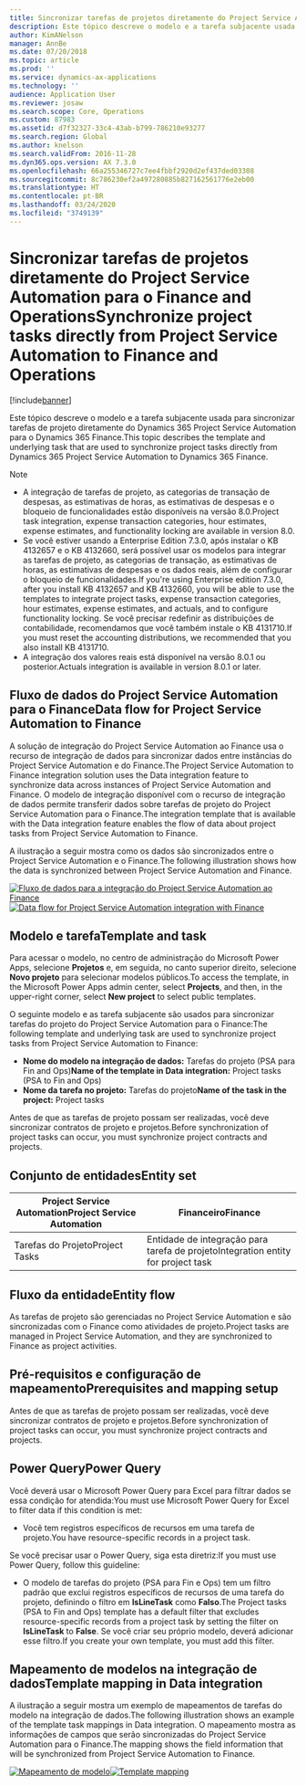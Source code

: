```yaml
---
title: Sincronizar tarefas de projetos diretamente do Project Service Automation para o Finance and Operations
description: Este tópico descreve o modelo e a tarefa subjacente usada para sincronizar tarefas de projeto diretamente do Microsoft Dynamics 365 Project Service Automation para o Dynamics 365 Finance.
author: KimANelson
manager: AnnBe
ms.date: 07/20/2018
ms.topic: article
ms.prod: ''
ms.service: dynamics-ax-applications
ms.technology: ''
audience: Application User
ms.reviewer: josaw
ms.search.scope: Core, Operations
ms.custom: 87983
ms.assetid: d7f32327-33c4-43ab-b799-786210e93277
ms.search.region: Global
ms.author: knelson
ms.search.validFrom: 2016-11-28
ms.dyn365.ops.version: AX 7.3.0
ms.openlocfilehash: 66a255346727c7ee4fbbf2920d2ef437ded03308
ms.sourcegitcommit: 8c786230ef2a497280885b827162561776e2eb00
ms.translationtype: HT
ms.contentlocale: pt-BR
ms.lasthandoff: 03/24/2020
ms.locfileid: "3749139"
---
```

# <a name="synchronize-project-tasks-directly-from-project-service-automation-to-finance-and-operations"></a><span data-ttu-id="51b2b-103">Sincronizar tarefas de projetos diretamente do Project Service Automation para o Finance and Operations</span><span class="sxs-lookup"><span data-stu-id="51b2b-103">Synchronize project tasks directly from Project Service Automation to Finance and Operations</span></span>

[!include[banner](../includes/banner.md)]

<span data-ttu-id="51b2b-104">Este tópico descreve o modelo e a tarefa subjacente usada para sincronizar tarefas de projeto diretamente do Dynamics 365 Project Service Automation para o Dynamics 365 Finance.</span><span class="sxs-lookup"><span data-stu-id="51b2b-104">This topic describes the template and underlying task that are used to synchronize project tasks directly from Dynamics 365 Project Service Automation to Dynamics 365 Finance.</span></span>

> [!NOTE]
> - <span data-ttu-id="51b2b-105">A integração de tarefas de projeto, as categorias de transação de despesas, as estimativas de horas, as estimativas de despesas e o bloqueio de funcionalidades estão disponíveis na versão 8.0.</span><span class="sxs-lookup"><span data-stu-id="51b2b-105">Project task integration, expense transaction categories, hour estimates, expense estimates, and functionality locking are available in version 8.0.</span></span>
> - <span data-ttu-id="51b2b-106">Se você estiver usando a Enterprise Edition 7.3.0, após instalar o KB 4132657 e o KB 4132660, será possível usar os modelos para integrar as tarefas de projeto, as categorias de transação, as estimativas de horas, as estimativas de despesas e os dados reais, além de configurar o bloqueio de funcionalidades.</span><span class="sxs-lookup"><span data-stu-id="51b2b-106">If you're using Enterprise edition 7.3.0, after you install KB 4132657 and KB 4132660, you will be able to use the templates to integrate project tasks, expense transaction categories, hour estimates, expense estimates, and actuals, and to configure functionality locking.</span></span> <span data-ttu-id="51b2b-107">Se você precisar redefinir as distribuições de contabilidade, recomendamos que você também instale o KB 4131710.</span><span class="sxs-lookup"><span data-stu-id="51b2b-107">If you must reset the accounting distributions, we recommended that you also install KB 4131710.</span></span>
> - <span data-ttu-id="51b2b-108">A integração dos valores reais está disponível na versão 8.0.1 ou posterior.</span><span class="sxs-lookup"><span data-stu-id="51b2b-108">Actuals integration is available in version 8.0.1 or later.</span></span>

## <a name="data-flow-for-project-service-automation-to-finance"></a><span data-ttu-id="51b2b-109">Fluxo de dados do Project Service Automation para o Finance</span><span class="sxs-lookup"><span data-stu-id="51b2b-109">Data flow for Project Service Automation to Finance</span></span>

<span data-ttu-id="51b2b-110">A solução de integração do Project Service Automation ao Finance usa o recurso de integração de dados para sincronizar dados entre instâncias do Project Service Automation e do Finance.</span><span class="sxs-lookup"><span data-stu-id="51b2b-110">The Project Service Automation to Finance integration solution uses the Data integration feature to synchronize data across instances of Project Service Automation and Finance.</span></span> <span data-ttu-id="51b2b-111">O modelo de integração disponível com o recurso de integração de dados permite transferir dados sobre tarefas de projeto do Project Service Automation para o Finance.</span><span class="sxs-lookup"><span data-stu-id="51b2b-111">The integration template that is available with the Data integration feature enables the flow of data about project tasks from Project Service Automation to Finance.</span></span>

<span data-ttu-id="51b2b-112">A ilustração a seguir mostra como os dados são sincronizados entre o Project Service Automation e o Finance.</span><span class="sxs-lookup"><span data-stu-id="51b2b-112">The following illustration shows how the data is synchronized between Project Service Automation and Finance.</span></span>

<span data-ttu-id="51b2b-113">[![Fluxo de dados para a integração do Project Service Automation ao Finance](./media/ProjectTasksFlow.png)](./media/ProjectTasksFlow.png)</span><span class="sxs-lookup"><span data-stu-id="51b2b-113">[![Data flow for Project Service Automation integration with Finance](./media/ProjectTasksFlow.png)](./media/ProjectTasksFlow.png)</span></span>

## <a name="template-and-task"></a><span data-ttu-id="51b2b-114">Modelo e tarefa</span><span class="sxs-lookup"><span data-stu-id="51b2b-114">Template and task</span></span>

<span data-ttu-id="51b2b-115">Para acessar o modelo, no centro de administração do Microsoft Power Apps, selecione **Projetos** e, em seguida, no canto superior direito, selecione **Novo projeto** para selecionar modelos públicos.</span><span class="sxs-lookup"><span data-stu-id="51b2b-115">To access the template, in the Microsoft Power Apps admin center, select **Projects**, and then, in the upper-right corner, select **New project** to select public templates.</span></span>

<span data-ttu-id="51b2b-116">O seguinte modelo e as tarefa subjacente são usados para sincronizar tarefas do projeto do Project Service Automation para o Finance:</span><span class="sxs-lookup"><span data-stu-id="51b2b-116">The following template and underlying task are used to synchronize project tasks from Project Service Automation to Finance:</span></span>

- <span data-ttu-id="51b2b-117">**Nome do modelo na integração de dados:** Tarefas do projeto (PSA para Fin and Ops)</span><span class="sxs-lookup"><span data-stu-id="51b2b-117">**Name of the template in Data integration:** Project tasks (PSA to Fin and Ops)</span></span>
- <span data-ttu-id="51b2b-118">**Nome da tarefa no projeto:** Tarefas do projeto</span><span class="sxs-lookup"><span data-stu-id="51b2b-118">**Name of the task in the project:** Project tasks</span></span>

<span data-ttu-id="51b2b-119">Antes de que as tarefas de projeto possam ser realizadas, você deve sincronizar contratos de projeto e projetos.</span><span class="sxs-lookup"><span data-stu-id="51b2b-119">Before synchronization of project tasks can occur, you must synchronize project contracts and projects.</span></span>

## <a name="entity-set"></a><span data-ttu-id="51b2b-120">Conjunto de entidades</span><span class="sxs-lookup"><span data-stu-id="51b2b-120">Entity set</span></span>

| <span data-ttu-id="51b2b-121">Project Service Automation</span><span class="sxs-lookup"><span data-stu-id="51b2b-121">Project Service Automation</span></span> | <span data-ttu-id="51b2b-122">Financeiro</span><span class="sxs-lookup"><span data-stu-id="51b2b-122">Finance</span></span>                             |
|----------------------------|-------------------------------------|
| <span data-ttu-id="51b2b-123">Tarefas do Projeto</span><span class="sxs-lookup"><span data-stu-id="51b2b-123">Project Tasks</span></span>              | <span data-ttu-id="51b2b-124">Entidade de integração para tarefa de projeto</span><span class="sxs-lookup"><span data-stu-id="51b2b-124">Integration entity for project task</span></span> |

## <a name="entity-flow"></a><span data-ttu-id="51b2b-125">Fluxo da entidade</span><span class="sxs-lookup"><span data-stu-id="51b2b-125">Entity flow</span></span>

<span data-ttu-id="51b2b-126">As tarefas de projeto são gerenciadas no Project Service Automation e são sincronizadas com o Finance como atividades de projeto.</span><span class="sxs-lookup"><span data-stu-id="51b2b-126">Project tasks are managed in Project Service Automation, and they are synchronized to Finance as project activities.</span></span>

## <a name="prerequisites-and-mapping-setup"></a><span data-ttu-id="51b2b-127">Pré-requisitos e configuração de mapeamento</span><span class="sxs-lookup"><span data-stu-id="51b2b-127">Prerequisites and mapping setup</span></span>

<span data-ttu-id="51b2b-128">Antes de que as tarefas de projeto possam ser realizadas, você deve sincronizar contratos de projeto e projetos.</span><span class="sxs-lookup"><span data-stu-id="51b2b-128">Before synchronization of project tasks can occur, you must synchronize project contracts and projects.</span></span>

## <a name="power-query"></a><span data-ttu-id="51b2b-129">Power Query</span><span class="sxs-lookup"><span data-stu-id="51b2b-129">Power Query</span></span>

<span data-ttu-id="51b2b-130">Você deverá usar o Microsoft Power Query para Excel para filtrar dados se essa condição for atendida:</span><span class="sxs-lookup"><span data-stu-id="51b2b-130">You must use Microsoft Power Query for Excel to filter data if this condition is met:</span></span>

- <span data-ttu-id="51b2b-131">Você tem registros específicos de recursos em uma tarefa de projeto.</span><span class="sxs-lookup"><span data-stu-id="51b2b-131">You have resource-specific records in a project task.</span></span>

<span data-ttu-id="51b2b-132">Se você precisar usar o Power Query, siga esta diretriz:</span><span class="sxs-lookup"><span data-stu-id="51b2b-132">If you must use Power Query, follow this guideline:</span></span>

- <span data-ttu-id="51b2b-133">O modelo de tarefas do projeto (PSA para Fin e Ops) tem um filtro padrão que exclui registros específicos de recursos de uma tarefa do projeto, definindo o filtro em **IsLineTask** como **Falso**.</span><span class="sxs-lookup"><span data-stu-id="51b2b-133">The Project tasks (PSA to Fin and Ops) template has a default filter that excludes resource-specific records from a project task by setting the filter on **IsLineTask** to **False**.</span></span> <span data-ttu-id="51b2b-134">Se você criar seu próprio modelo, deverá adicionar esse filtro.</span><span class="sxs-lookup"><span data-stu-id="51b2b-134">If you create your own template, you must add this filter.</span></span>

## <a name="template-mapping-in-data-integration"></a><span data-ttu-id="51b2b-135">Mapeamento de modelos na integração de dados</span><span class="sxs-lookup"><span data-stu-id="51b2b-135">Template mapping in Data integration</span></span>

<span data-ttu-id="51b2b-136">A ilustração a seguir mostra um exemplo de mapeamentos de tarefas do modelo na integração de dados.</span><span class="sxs-lookup"><span data-stu-id="51b2b-136">The following illustration shows an example of the template task mappings in Data integration.</span></span> <span data-ttu-id="51b2b-137">O mapeamento mostra as informações de campos que serão sincronizadas do Project Service Automation para o Finance.</span><span class="sxs-lookup"><span data-stu-id="51b2b-137">The mapping shows the field information that will be synchronized from Project Service Automation to Finance.</span></span>

<span data-ttu-id="51b2b-138">[![Mapeamento de modelo](./media/ProjectTasksMapping.png)](./media/ProjectTasksMapping.png)</span><span class="sxs-lookup"><span data-stu-id="51b2b-138">[![Template mapping](./media/ProjectTasksMapping.png)](./media/ProjectTasksMapping.png)</span></span>
